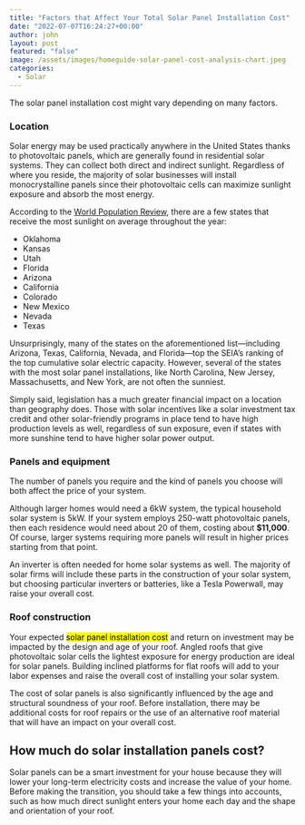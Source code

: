 ```yaml
---
title: "Factors that Affect Your Total Solar Panel Installation Cost"
date: "2022-07-07T16:24:27+00:00"
author: john
layout: post
featured: "false"
image: /assets/images/homeguide-solar-panel-cost-analysis-chart.jpeg
categories:
  - Solar
---
```


The solar panel installation cost might vary depending on many factors.

### **Location**

Solar energy may be used practically anywhere in the United States thanks to photovoltaic panels, which are generally found in residential solar systems. They can collect both direct and indirect sunlight. Regardless of where you reside, the majority of solar businesses will install monocrystalline panels since their photovoltaic cells can maximize sunlight exposure and absorb the most energy.

According to the [World Population Review](https://worldpopulationreview.com/state-rankings/sunniest-states), there are a few states that receive the most sunlight on average throughout the year:

- Oklahoma
- Kansas
- Utah
- Florida
- Arizona
- California
- Colorado
- New Mexico
- Nevada
- Texas

Unsurprisingly, many of the states on the aforementioned list—including Arizona, Texas, California, Nevada, and Florida—top the SEIA’s ranking of the top cumulative solar electric capacity. However, several of the states with the most solar panel installations, like North Carolina, New Jersey, Massachusetts, and New York, are not often the sunniest.

Simply said, legislation has a much greater financial impact on a location than geography does. Those with solar incentives like a solar investment tax credit and other solar-friendly programs in place tend to have high production levels as well, regardless of sun exposure, even if states with more sunshine tend to have higher solar power output.

### **Panels and equipment**

The number of panels you require and the kind of panels you choose will both affect the price of your system.

Although larger homes would need a 6kW system, the typical household solar system is 5kW. If your system employs 250-watt photovoltaic panels, then each residence would need about 20 of them, costing about **$11,000**. Of course, larger systems requiring more panels will result in higher prices starting from that point.

An inverter is often needed for home solar systems as well. The majority of solar firms will include these parts in the construction of your solar system, but choosing particular inverters or batteries, like a Tesla Powerwall, may raise your overall cost.

### **Roof construction**

Your expected <mark class="annotation-text annotation-text-yoast" id="annotation-text-7a39f80f-0bd2-4208-81b4-c98e86ce69cb">solar panel installation cost</mark> and return on investment may be impacted by the design and age of your roof. Angled roofs that give photovoltaic solar cells the lightest exposure for energy production are ideal for solar panels. Building inclined platforms for flat roofs will add to your labor expenses and raise the overall cost of installing your solar system.

The cost of solar panels is also significantly influenced by the age and structural soundness of your roof. Before installation, there may be additional costs for roof repairs or the use of an alternative roof material that will have an impact on your overall cost.

## **How much do solar installation panels cost?**

Solar panels can be a smart investment for your house because they will lower your long-term electricity costs and increase the value of your home. Before making the transition, you should take a few things into accounts, such as how much direct sunlight enters your home each day and the shape and orientation of your roof.

 
